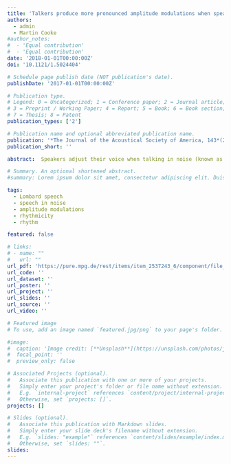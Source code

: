 ```yaml
---
title: 'Talkers produce more pronounced amplitude modulations when speaking in noise'
authors:
  - admin
  - Martin Cooke
#author_notes:
#  - 'Equal contribution'
#  - 'Equal contribution'
date: '2018-01-01T00:00:00Z'
doi: '10.1121/1.5024404'

# Schedule page publish date (NOT publication's date).
publishDate: '2017-01-01T00:00:00Z'

# Publication type.
# Legend: 0 = Uncategorized; 1 = Conference paper; 2 = Journal article;
# 3 = Preprint / Working Paper; 4 = Report; 5 = Book; 6 = Book section;
# 7 = Thesis; 8 = Patent
publication_types: ['2']

# Publication name and optional abbreviated publication name.
publication: '*The Journal of the Acoustical Society of America, 143*(2), EL121-EL126, doi:10.1121/1.5024404'
publication_short: ''

abstract:  Speakers adjust their voice when talking in noise (known as Lombard speech), facilitating speech comprehension. Recent neurobiological models of speech perception emphasize the role of amplitude modulations in speech-in-noise comprehension, helping neural oscillators to “track” the attended speech. This study tested whether talkers produce more pronounced amplitude modulations in noise. Across four different corpora, modulation spectra showed greater power in amplitude modulations below 4 Hz in Lombard speech compared to matching plain speech. This suggests that noise-induced speech contains more pronounced amplitude modulations, potentially helping the listening brain to entrain to the attended talker, aiding comprehension.

# Summary. An optional shortened abstract.
#summary: Lorem ipsum dolor sit amet, consectetur adipiscing elit. Duis posuere tellus ac convallis placerat. Proin tincidunt magna sed ex sollicitudin condimentum.

tags:
  - Lombard speech
  - speech in noise
  - amplitude modulations
  - rhythmicity
  - rhythm

featured: false

# links:
# - name: ""
#   url: ""
url_pdf: 'https://pure.mpg.de/rest/items/item_2537243_6/component/file_2554157/content'
url_code: ''
url_dataset: ''
url_poster: ''
url_project: ''
url_slides: ''
url_source: ''
url_video: ''

# Featured image
# To use, add an image named `featured.jpg/png` to your page's folder.

#image:
#  caption: 'Image credit: [**Unsplash**](https://unsplash.com/photos/jdD8gXaTZsc)'
#  focal_point: ''
#  preview_only: false

# Associated Projects (optional).
#   Associate this publication with one or more of your projects.
#   Simply enter your project's folder or file name without extension.
#   E.g. `internal-project` references `content/project/internal-project/index.md`.
#   Otherwise, set `projects: []`.
projects: []

# Slides (optional).
#   Associate this publication with Markdown slides.
#   Simply enter your slide deck's filename without extension.
#   E.g. `slides: "example"` references `content/slides/example/index.md`.
#   Otherwise, set `slides: ""`.
slides:
---
```


<!-- THIS MARKDOWN BIT IS CURRENTLY COMMENTED OUT









{{% callout note %}}
Click the _Cite_ button above to demo the feature to enable visitors to import publication metadata into their reference management software.
{{% /callout %}}

Supplementary notes can be added here, including [code and math](https://wowchemy.com/docs/content/writing-markdown-latex/).
-->

